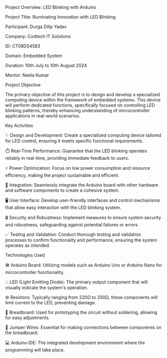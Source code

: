 Project Overview: LED Blinking with Arduino


Project Title: Illuminating Innovation with LED Blinking

Participant: Durga Dilip Yadav

Company: Codtech IT Solutions

ID: CT08DS4583

Domain: Embedded System

Duration: 10th July to 10th August 2024

Mentor: Neela Kumar

Project Objective

The primary objective of this project is to design and develop a specialized computing device within the framework of embedded systems. 
This device will perform dedicated functions, specifically focused on controlling LED blinking patterns, thereby enhancing understanding of microcontroller applications in real-world scenarios.


Key Activities

✨ Design and Development: Create a specialized computing device tailored for LED control, ensuring it meets specific functional requirements.

⏱️ Real-Time Performance: Guarantee that the LED blinking operates reliably in real-time, providing immediate feedback to users.

⚡ Power Optimization: Focus on low power consumption and resource efficiency, making the project sustainable and efficient.

🔗 Integration: Seamlessly integrate the Arduino board with other hardware and software components to create a cohesive system.

🖥️ User Interface: Develop user-friendly interfaces and control mechanisms that allow easy interaction with the LED blinking system.

🔒 Security and Robustness: Implement measures to ensure system security and robustness, safeguarding against potential failures or errors.

✅ Testing and Validation: Conduct thorough testing and validation processes to confirm functionality and performance, ensuring the system operates as intended.


Technologies Used

🛠️ Arduino Board: Utilizing models such as Arduino Uno or Arduino Nano for microcontroller functionality.

💡 LED (Light Emitting Diode): The primary output component that will visually indicate the system's operation.

⚙️ Resistors: Typically ranging from 220Ω to 330Ω, these components will limit current to the LED, preventing damage.

🧩 Breadboard: Used for prototyping the circuit without soldering, allowing for easy adjustments.

🔌 Jumper Wires: Essential for making connections between components on the breadboard.

💻 Arduino IDE: The integrated development environment where the programming will take place.
